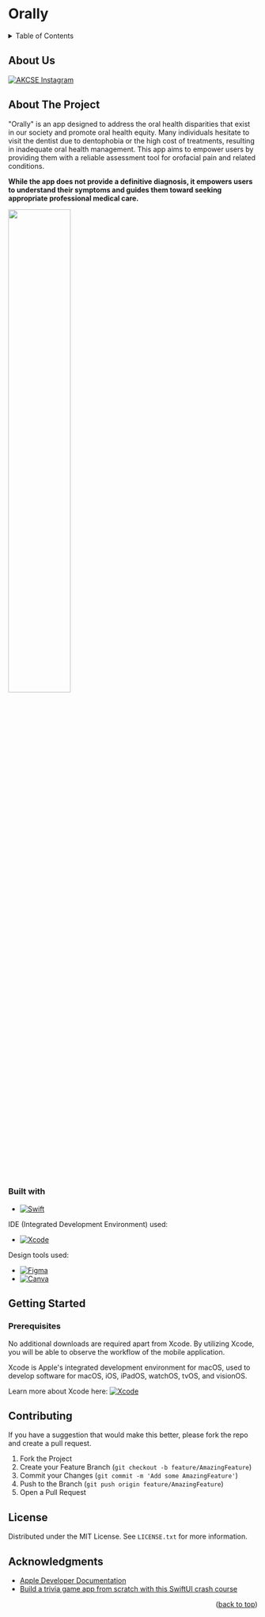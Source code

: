 <a name="readme-top"></a>
# Orally

<!-- TABLE OF CONTENTS -->
<details>
  <summary>Table of Contents</summary>
  <ol>
    <li><a href="#about-us">About Us</a></li>
    <li>
      <a href="#about-the-project">About The Project</a>
      <ul>
        <li><a href="#built-with">Built With</a></li>
      </ul>
    </li>
    <li>
      <a href="#getting-started">Getting Started</a>
      <ul>
        <li><a href="#prerequisites">Prerequisites</a></li>
      </ul>
    </li>
    <li><a href="#contributing">Contributing</a></li>
    <li><a href="#license">License</a></li>
    <li><a href="#acknowledgments">Acknowledgments</a></li>
  </ol>
</details>

<!-- ABOUT US -->
## About Us

[![AKCSE Instagram][Instagram]][Instagram-url]

<!-- ABOUT THE PROJECT -->
## About The Project

"Orally" is an app designed to address the oral health disparities that exist in our society and promote oral health equity. Many individuals hesitate to visit the dentist due to dentophobia or the high cost of treatments, resulting in inadequate oral health management. This app aims to empower users by providing them with a reliable assessment tool for orofacial pain and related conditions.

**While the app does not provide a definitive diagnosis, it empowers users to understand their symptoms and guides them toward seeking appropriate professional medical care.**

[<img src="https://www.youtube.com/watch?v=16ExUR-jKyU.jpg" width="50%">](https://www.youtube.com/watch?v=16ExUR-jKyU "Orally Demo Video")


### Built with

* [![Swift][SwiftUI]][Swift-url]

IDE (Integrated Development Environment) used:

* [![Xcode][Xcode.com]][Xcode-url]

Design tools used:

* [![Figma][Figma.com]][Figma-url]
* [![Canva][Canva.com]][Canva-url]

<!-- GETTING STARTED -->
## Getting Started

### Prerequisites

No additional downloads are required apart from Xcode. By utilizing Xcode, you will be able to observe the workflow of the mobile application.

Xcode is Apple's integrated development environment for macOS, used to develop software for macOS, iOS, iPadOS, watchOS, tvOS, and visionOS.

Learn more about Xcode here:
[![Xcode][Xcode.com]][Xcode-url]

<!-- CONTRIBUTING -->
## Contributing

If you have a suggestion that would make this better, please fork the repo and create a pull request. 

1. Fork the Project
2. Create your Feature Branch (`git checkout -b feature/AmazingFeature`)
3. Commit your Changes (`git commit -m 'Add some AmazingFeature'`)
4. Push to the Branch (`git push origin feature/AmazingFeature`)
5. Open a Pull Request

<!-- License -->
## License

Distributed under the MIT License. See `LICENSE.txt` for more information.

<!-- ACKNOWLEDGMENTS -->
## Acknowledgments

* [Apple Developer Documentation](https://developer.apple.com/documentation/swift)
* [Build a trivia game app from scratch with this SwiftUI crash course](https://www.youtube.com/watch?v=b55npVkqa5U&t=1492s)

<p align="right">(<a href="#readme-top">back to top</a>)</p>



<!-- MARKDOWN LINKS & IMAGES -->
<!-- https://www.markdownguide.org/basic-syntax/#reference-style-links -->
<!-- https://ileriayo.github.io/markdown-badges/ -->
[Instagram]: https://img.shields.io/badge/Instagram-%23E4405F.svg?style=for-the-badge&logo=Instagram&logoColor=white
[Instagram-url]: https://instagram.com/akcse_mcgill?igshid=MzRlODBiNWFlZA==
[SwiftUI]: https://img.shields.io/badge/swift-F54A2A?style=for-the-badge&logo=swift&logoColor=white
[Swift-url]: https://developer.apple.com/swift/
[Xcode.com]: https://img.shields.io/badge/Xcode-007ACC?style=for-the-badge&logo=Xcode&logoColor=white
[Xcode-url]: https://developer.apple.com/xcode/
[Figma.com]: https://img.shields.io/badge/figma-%23F24E1E.svg?style=for-the-badge&logo=figma&logoColor=white
[Figma-url]: https://www.figma.com/
[Canva.com]: https://img.shields.io/badge/Canva-%2300C4CC.svg?style=for-the-badge&logo=Canva&logoColor=white
[Canva-url]: https://www.canva.com/
